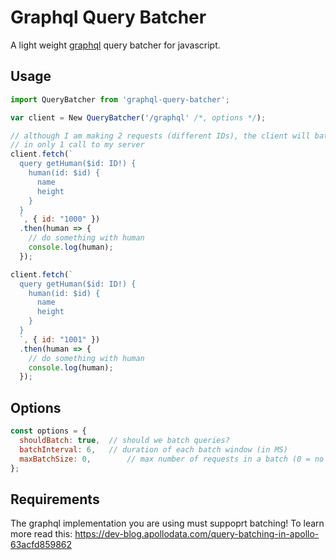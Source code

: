 # Graphql Query Batcher
A light weight [graphql](http://graphql.org/) query batcher for javascript.

## Usage
```js
import QueryBatcher from 'graphql-query-batcher';

var client = New QueryBatcher('/graphql' /*, options */);

// although I am making 2 requests (different IDs), the client will batch them resulting
// in only 1 call to my server
client.fetch(`
  query getHuman($id: ID!) {
    human(id: $id) {
      name
      height
    }
  }
  `, { id: "1000" })
  .then(human => {
    // do something with human
    console.log(human);
  });

client.fetch(`
  query getHuman($id: ID!) {
    human(id: $id) {
      name
      height
    }
  }
  `, { id: "1001" })
  .then(human => {
    // do something with human
    console.log(human);
  });
```

## Options
```js
const options = {
  shouldBatch: true,  // should we batch queries?
  batchInterval: 6,   // duration of each batch window (in MS)
  maxBatchSize: 0,        // max number of requests in a batch (0 = no max)
};
```

## Requirements
The graphql implementation you are using must suppoprt batching! To learn more read this: https://dev-blog.apollodata.com/query-batching-in-apollo-63acfd859862


